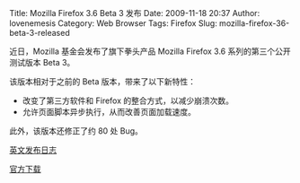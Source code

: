 Title: Mozilla Firefox 3.6 Beta 3 发布
Date: 2009-11-18 20:37
Author: lovenemesis
Category: Web Browser
Tags: Firefox
Slug: mozilla-firefox-36-beta-3-released

近日，Mozilla 基金会发布了旗下拳头产品 Mozilla Firefox 3.6
系列的第三个公开测试版本 Beta 3。

该版本相对于之前的 Beta 版本，带来了以下新特性：

-   改变了第三方软件和 Firefox 的整合方式，以减少崩溃次数。
-   允许页面脚本异步执行，从而改善页面加载速度。

此外，该版本还修正了约 80 处 Bug。

[英文发布日志](http://en-us.www.mozilla.com/en-US/firefox/3.6b3/releasenotes/)

[官方下载](http://www.mozilla.com/en-US/firefox/all-beta.html)
